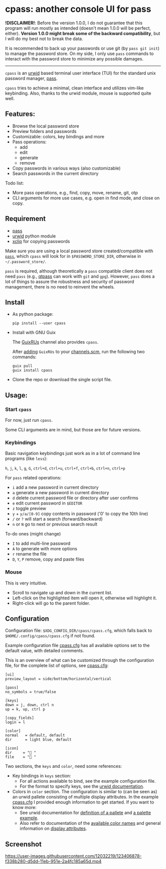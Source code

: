 # cpass: another console UI for pass

**!DISCLAIMER!**: Before the version 1.0.0, I do not guarantee that this program will run mostly as intended (doesn't mean 1.0.0 will be perfect, either).
**Version 1.0.0 might break some of the backward compatibility**, but I will do my best not to break the data.

It is recommended to back up your passwords or use git (by `pass git init`) to manage the password store.
On my side, I only use `pass` commands to interact with the password store to minimize any possible damages.

---

`cpass` is an [urwid](http://urwid.org/) based terminal user interface (TUI) for the standard unix password manager, [pass](https://www.passwordstore.org/).

`cpass` tries to achieve a minimal, clean interface and utilizes vim-like keybinding. Also, thanks to the urwid module, mouse is supported quite well.

## Features:

- Browse the local password store
- Preview folders and passwords
- Customizable: colors, key bindings and more
- Pass operations:
  - add
  - edit
  - generate
  - remove
- Copy passwords in various ways (also customizable)
- Search passwords in the current directory

Todo list:

- More pass operations, e.g., find, copy, move, rename, git, otp
- CLI arguments for more use cases, e.g. open in find mode, and close on copy.

## Requirement

- [pass](https://www.passwordstore.org/)
- [urwid](http://urwid.org/) python module
- [xclip](https://github.com/astrand/xclip) for copying passwords

Make sure you are using a local password store created/compatible with [`pass`](https://www.passwordstore.org/), which `cpass` will look for in `$PASSWORD_STORE_DIR`, otherwise in `~/.password_store/`.

`pass` is required, although theoretically a `pass` compatible client does not need `pass` (e.g., [qtpass](https://qtpass.org/) can work with `git` and `gpg`).
However, `pass` does a lot of things to assure the robustness and security of password management, there is no need to reinvent the wheels.

## Install

- As python package:
  ```
  pip install --user cpass
  ```

- Install with GNU Guix

  The [GuixRUs](https://git.sr.ht/~whereiseveryone/guixrus) channel also provides `cpass`.

  After [adding](https://git.sr.ht/~whereiseveryone/guixrus#subscribing) `GuixRUs` to your [channels.scm](https://guix.gnu.org/manual/en/html_node/Using-a-Custom-Guix-Channel.html), run the following two commands:

  ```
  guix pull
  guix install cpass
  ```

- Clone the repo or download the single script file.

## Usage:

### Start `cpass`

For now, just run `cpass`.

Some CLI arguments are in mind, but those are for future versions.

### Keybindings

Basic navigation keybindings just work as in a lot of command line programs (like `less`):

`h`, `j`, `k`, `l`, `g`, `G`, `ctrl+d`, `ctrl+u`, `ctrl+f`, `ctrl+b`, `ctrl+n`, `ctrl+p`

For `pass` related operations:
- `i` add a new password in current directory
- `a` generate a new password in current directory
- `d` delete current password file or directory after user confirms
- `e` edit current password in `$EDITOR`
- `z` toggle preview
- `y` + `y/a/[0-9]` copy contents in password ('0' to copy the 10th line)
- `/` or `?` will start a search (forward/backward)
- `n` or `N` go to next or previous search result

To-do ones (might change)

- `I` to add multi-line password
- `A` to generate with more options
- `r` rename the file
- `D`, `Y`, `P` remove, copy and paste files

### Mouse

This is very intuitive.

- Scroll to navigate up and down in the current list.
- Left-click on the highlighted item will open it, otherwise will highlight it.
- Right-click will go to the parent folder.

## Configuration

Configuration file: `$XDG_CONFIG_DIR/cpass/cpass.cfg`, which falls back to `$HOME/.config/cpass/cpass.cfg` if not found.

Example configuration file [cpass.cfg](cpass.cfg) has all available options set to the default value, with detailed comments.

This is an overview of what can be customized through the configuration file, for the complete list of options, see [cpass.cfg](cpass.cfg):
```
[ui]
preview_layout = side/bottom/horizontal/vertical

[pass]
no_symbols = true/false

[keys]
down = j, down, ctrl n
up = k, up, ctrl p

[copy_fields]
login = l

[color]
normal   = default, default
dir      = light blue, default

[icon]
dir     = "󰉋 "
file    = "󰈤 "
```

Two sections, the `keys` and `color`, need some references:
- Key bindings in `keys` section:
  - For all actions available to bind, see the example configuration file.
  - For the format to specify keys, see the [urwid documentation](http://urwid.org/manual/userinput.html#keyboard-input).
- Colors in `color` section. The configuration is similar to (can be seen as) an urwid pallete consisting of multiple display attributes. In the example [cpass.cfg](cpass.cfg) I provided enough information to get started. If you want to know more:
  - See urwid documentation for [definition of a pallete](http://urwid.org/reference/display_modules.html#urwid.BaseScreen.register_palette_entry) and [a palette example](http://urwid.org/manual/displaymodules.html#setting-a-palette).
  - Also refer to documentation of the [available color names](http://urwid.org/reference/constants.html#foreground-and-background-colors) and general information on [display attributes](http://urwid.org/manual/displayattributes.html).

## Screenshot

https://user-images.githubusercontent.com/12032219/123406878-f338b280-d5dd-11eb-951e-2a4fc185a65d.mp4

